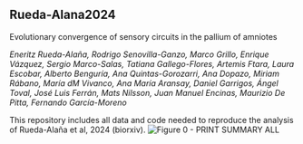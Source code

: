 ## Rueda-Alana2024
Evolutionary convergence of sensory circuits in the pallium of amniotes

*Eneritz Rueda-Alaña, Rodrigo Senovilla-Ganzo, Marco Grillo, Enrique Vázquez, Sergio Marco-Salas, Tatiana Gallego-Flores, Artemis Ftara, Laura Escobar, Alberto Benguría, Ana Quintas-Gorozarri, Ana Dopazo, Miriam Rábano, María dM Vivanco, Ana María Aransay, Daniel Garrigos, Ángel Toval, José Luis Ferrán, Mats Nilsson, Juan Manuel Encinas, Maurizio De Pitta, Fernando García-Moreno*

This repository includes all data and code needed to reproduce the analysis of Rueda-Alaña et al, 2024 (biorxiv). 
![Figure 0 - PRINT SUMMARY ALL](https://github.com/user-attachments/assets/ff56e340-7165-43e7-a461-dd5c900f9c98)
